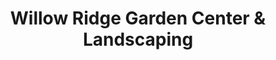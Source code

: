 ---
title: "Willow Ridge Garden Center & Landscaping"
url: /oak-ridge/willow-ridge-garden-center-and-landscaping/
shop: garden centre
---